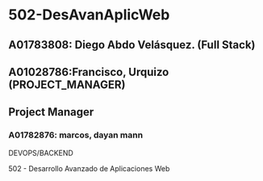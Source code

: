 # 502-DesAvanAplicWeb


## A01783808: Diego Abdo Velásquez. (Full Stack)



## A01028786:Francisco, Urquizo (PROJECT_MANAGER)
## Project Manager

### A01782876: marcos, dayan mann
DEVOPS/BACKEND

502 - Desarrollo Avanzado de Aplicaciones Web
